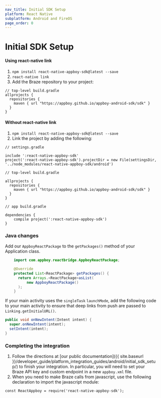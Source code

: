 ```yaml
---
nav_title: Initial SDK Setup
platform: React Native
subplatform: Android and FireOS
page_order: 0
---
```

# Initial SDK Setup

#### Using react-native link

1. `npm install react-native-appboy-sdk@latest --save`
2. `react-native link`
3. Add the Braze repository to your project:

```
// top-level build.gradle
allprojects {
  repositories {
    maven { url "https://appboy.github.io/appboy-android-sdk/sdk" }
  }
}
```

#### Without react-native link

1. `npm install react-native-appboy-sdk@latest --save`
2. Link the project by adding the following:

```
// settings.gradle

include ':react-native-appboy-sdk'
project(':react-native-appboy-sdk').projectDir = new File(settingsDir, '../node_modules/react-native-appboy-sdk/android')
```

```
// top-level build.gradle

allprojects {
  repositories {
    maven { url "https://appboy.github.io/appboy-android-sdk/sdk" }
  }
}
```

```
// app build.gradle

dependencies {
    compile project(':react-native-appboy-sdk')
}
```

### Java changes

Add our `AppboyReactPackage` to the `getPackages()` method of your Application class.

```java
    import com.appboy.reactbridge.AppboyReactPackage;

    @Override
    protected List<ReactPackage> getPackages() {
      return Arrays.<ReactPackage>asList(
          new AppboyReactPackage()
      );
    }
```

If your main activity uses the `singleTask` `launchMode`, add the following code to your main activity to ensure that deep links from push are passed to `Linking.getInitialURL()`.

```java
public void onNewIntent(Intent intent) {
  super.onNewIntent(intent);
  setIntent(intent);
}
```

### Completing the integration

1.  Follow the directions at [our public documentation]({{ site.baseurl }}/developer_guide/platform_integration_guides/android/initial_sdk_setup/) to finish your integration. In particular, you will need to set your Braze API key and custom endpoint in a new `appboy.xml` file.
2.  When you need to make Braze calls from javascript, use the following declaration to import the javascript module:

```
const ReactAppboy = require('react-native-appboy-sdk');
```
